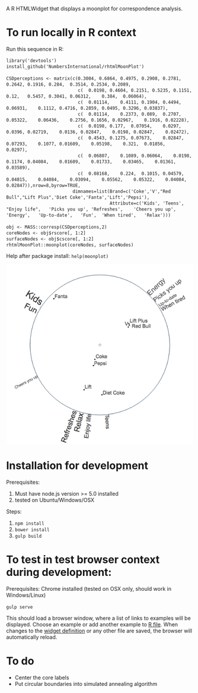 A R HTMLWidget that displays a moonplot for correspondence analysis.

# To run locally in R context

Run this sequence in R:

```
library('devtools')
install_github('NumbersInternational/rhtmlMoonPlot')

CSDperceptions <- matrix(c(0.3004, 0.6864, 0.4975, 0.2908, 0.2781, 0.2642, 0.1916, 0.284,  0.3514, 0.2534, 0.2089,
                           c(  0.0198, 0.4604, 0.2151, 0.5235, 0.1151, 0.12,   0.5457, 0.3041, 0.06312,    0.384,  0.06064),
                           c(  0.01114,    0.4111, 0.1904, 0.4494, 0.06931,    0.1112, 0.4716, 0.2859, 0.0495, 0.3296, 0.03837),
                           c(  0.01114,    0.2373, 0.089,  0.2707, 0.05322,    0.06436,    0.2756, 0.1656, 0.02967,    0.1916, 0.02228),
                           c(  0.0198, 0.177,  0.07054,    0.0297, 0.0396, 0.02719,    0.0136, 0.02847,    0.0198, 0.02847,    0.02472),
                           c(  0.4543, 0.1275, 0.07673,    0.02847,    0.07293,    0.1077, 0.01609,    0.05198,    0.321,  0.01856,    0.0297),
                           c(  0.06807,    0.1089, 0.06064,    0.0198, 0.1174, 0.04084,    0.01609,    0.01733,    0.03465,    0.01361,    0.03589),
                           c(  0.08168,    0.224,  0.1015, 0.04579,    0.04815,    0.04084,    0.03094,    0.05562,    0.05322,    0.04084,    0.02847)),nrow=8,byrow=TRUE,
                         dimnames=list(Brand=c('Coke','V',"Red Bull","Lift Plus",'Diet Coke','Fanta','Lift','Pepsi'),
                                       Attribute=c('Kids', 'Teens',    "Enjoy life",   'Picks you up', 'Refreshes',    'Cheers you up',    'Energy',   'Up-to-date',   'Fun',  'When tired',   'Relax')))

obj <- MASS::corresp(CSDperceptions,2)
coreNodes <- obj$rscore[, 1:2]
surfaceNodes <- obj$cscore[, 1:2]
rhtmlMoonPlot::moonplot(coreNodes, surfaceNodes)

```

Help after package install: `help(moonplot)`

![MoonPlot](moonplot.jpg)


# Installation for development

Prerequisites:

1. Must have node.js version >= 5.0 installed
2. tested on Ubuntu/Windows/OSX

Steps:

1. `npm install`
2. `bower install`
3. `gulp build`


# To test in test browser context during development:

Prerequisites: Chrome installed (tested on OSX only, should work in Windows/Linux)

`gulp serve`

This should load a browser window, where a list of links to examples will be displayed. Choose an example or add another example to [R file](src/R/index.html). When changes to the [widget definition](theSrc/scripts/moonplot.coffee) or any other file are saved, the browser will automatically reload.


# To do

- Center the core labels
- Put circular boundaries into simulated annealing algorithm
